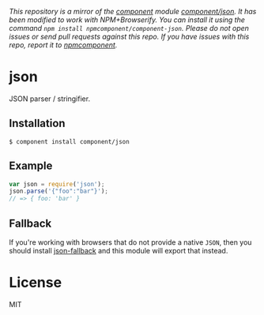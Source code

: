 *This repository is a mirror of the [component](http://component.io) module [component/json](http://github.com/component/json). It has been modified to work with NPM+Browserify. You can install it using the command `npm install npmcomponent/component-json`. Please do not open issues or send pull requests against this repo. If you have issues with this repo, report it to [npmcomponent](https://github.com/airportyh/npmcomponent).*

# json

  JSON parser / stringifier.

## Installation

    $ component install component/json

## Example

```js
var json = require('json');
json.parse('{"foo":"bar"}');
// => { foo: 'bar' }
```

## Fallback

  If you're working with browsers that do not provide a native `JSON`,
  then you should install [json-fallback](https://github.com/component/json-fallback)
  and this module will export that instead.

# License

  MIT


